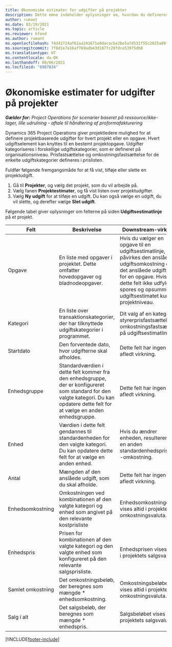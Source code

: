 ```yaml
---
title: Økonomiske estimater for udgifter på projekter
description: Dette emne indeholder oplysninger om, hvordan du definerer eller estimerer projektbaserede udgifter.
author: rumant
ms.date: 03/19/2021
ms.topic: article
ms.reviewer: kfend
ms.author: rumant
ms.openlocfilehash: f4d42724af61aa241671e8dacacbe2be5a7d531f55c2025a89ff777ac41e9b67
ms.sourcegitcommit: 7f8d1e7a16af769adb43d1877c28fdce53975db8
ms.translationtype: HT
ms.contentlocale: da-DK
ms.lasthandoff: 08/06/2021
ms.locfileid: "6987834"
---
```

# <a name="financial-estimates-for-expenses-on-projects"></a>Økonomiske estimater for udgifter på projekter
_**Gælder for:** Project Operations for scenarier baseret på ressource/ikke-lager, lille udrulning - aftale til håndtering af proformafakturering_

Dynamics 365 Project Operations giver projektledere mulighed for at definere projektbaserede udgifter for hvert projekt eller en opgave. Hvert udgiftselement kan knyttes til en bestemt projektopgave. Udgifter kategoriseres i forskellige udgiftskategorier, som er defineret på organisationsniveau. Prisfastsættelse og omkostningsfastsættelse for de enkelte udgiftskategorier defineres i prislisten. 

Fuldfør følgende fremgangsmåde for at få vist, tilføje eller slette en projektudgift.

1. Gå til **Projekter**, og vælg det projekt, som du vil arbejde på.
2. Vælg fanen **Projektestimater**, og få vist listen over projektudgifter.
3. Vælg **Ny udgift** for at tilføje en udgift. Du kan også vælge en udgift, du vil slette, og derefter vælge **Slet udgift**.

Følgende tabel giver oplysninger om felterne på siden **Udgiftsestimatlinje** på et projekt. 

| **Felt** | **Beskrivelse** | **Downstream-virkning** |
| --- | --- | --- |
| Opgave | En liste med opgaver i projektet. Dette omfatter hovedopgaver og bladnodeopgaver. | Hvis du vælger en opgave til en udgiftsestimatlinje, påvirkes den anslåede udgiftsomkostning og det anslåede udgiftssalg for en opgave. Hvis dette felt ikke udfyldes, spores og opsummeres udgiftsestimatet kun på projektniveau. |
| Kategori | En liste over transaktionskategorier, der har tilknyttede udgiftskategorier i programmet. | Dit valg af en kategori styrerprisfastsættelse og omkostningsfastsættelse på udgiftsestimatlinjen. |
| Startdato | Den forventede dato, hvor udgifterne skal afholdes. | Dette felt har ingen afledt virkning. |
| Enhedsgruppe | Standardværdien i dette felt kommer fra den enhedsgruppe, der er konfigureret som standard for den valgte kategori. Du kan opdatere dette felt for at vælge en anden enhedsgruppe. | Dette felt har ingen afledt virkning. |
| Enhed | Værdien i dette felt gendannes til standardenheden for den valgte kategori. Du kan opdatere dette felt for at vælge en anden enhed. | Hvis du ændrer enheden, resulterer det i en anden standardenhedspris og -omkostning. |
| Antal | Mængden af den anslåede udgift, som du skal afholde. | Dette felt har ingen afledt virkning. |
| Enhedsomkostning | Omkostningen ved kombinationen af den valgte kategori og enhed som angivet på den relevante kostprisliste | Enhedsomkostningen vises altid i projektets omkostningsvaluta. |
| Enhedspris | Prisen for kombinationen af den valgte kategori og den valgte enhed som konfigureret på den relevante salgsprisliste. | Enhedsprisen vises altid i projektets salgsvaluta. |
| Samlet omkostning | Det omkostningsbeløb, der beregnes som mængde \* enhedsomkostning.| Omkostningsbeløbet vises altid i projektets omkostningsvaluta. |
| Salg i alt | Det salgsbeløb, der beregnes som mængde \* enhedspris. | Salgsbeløbet vises altid i projektets salgsvaluta. |


[!INCLUDE[footer-include](../includes/footer-banner.md)]
